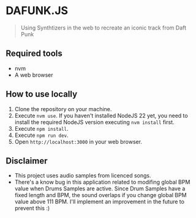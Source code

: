 # DAFUNK.JS
> Using Synthtizers in the web to recreate an iconic track from Daft Punk

## Required tools
- nvm
- A web browser

## How to use locally
1. Clone the repository on your machine.
2. Execute `nvm use`. If you haven't installed NodeJS 22 yet, you need to install the required NodeJS version executing `nvm install` first. 
3. Execute `npm install`.
4. Execute `npm run dev`.
5. Open `http://localhost:3000` in your web browser.

## Disclaimer
- This project uses audio samples from licenced songs.
- There's a know bug in this application related to modifing global BPM value when Drums Samples are active. Since Drum Samples have a fixed length and BPM, the sound overlaps if you change global BPM value above 111 BPM. I'll implement an improvement in the future to prevent this :)
